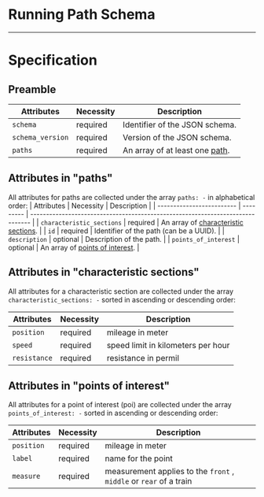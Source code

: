 # Running Path Schema

------------

# Specification

## Preamble

| Attributes           | Necessity | Description                                            |
| -------------------- | --------- | ------------------------------------------------------ |
| `schema`             | required  | Identifier of the JSON schema.                         |
| `schema_version`     | required  | Version of the JSON schema.                            |
| `paths`              | required  | An array of at least one [path](#Attributes-in-paths). |

## Attributes in "paths"

All attributes for paths are collected under the array `paths: -` in alphabetical order:
| Attributes                | Necessity | Description                                                                    |
| ------------------------- | --------- | ------------------------------------------------------------------------------ |
| `characteristic_sections` | required  | An array of [characteristic sections](#Attributes-in-characteristic-sections). |
| `id`                      | required  | Identifier of the path (can be a UUID).                                        |
| `description`             | optional  | Description of the path.                                                       |
| `points_of_interest`      | optional  | An array of [points of interest](#Attributes-in-points-of-interest).           |

## Attributes in "characteristic sections"

All attributes for a characteristic section are collected under the array `characteristic_sections: -` sorted in ascending or descending order:

| Attributes   | Necessity | Description                        |
| ------------ | --------- | ---------------------------------- |
| `position`   | required  | mileage in meter                   |
| `speed`      | required  | speed limit in kilometers per hour |
| `resistance` | required  | resistance in permil               |

## Attributes in "points of interest"
All attributes for a point of interest (poi) are collected under the array `points_of_interest: -` sorted in ascending or descending order:

| Attributes   | Necessity | Description                                                        |
| ------------ | --------- | -------------------------------------------------------------------|
| `position`   | required  | mileage in meter                                                   |
| `label`      | required  | name for the point                                                 |
| `measure`    | required  | measurement applies to the `front` , `middle` or `rear` of a train |
